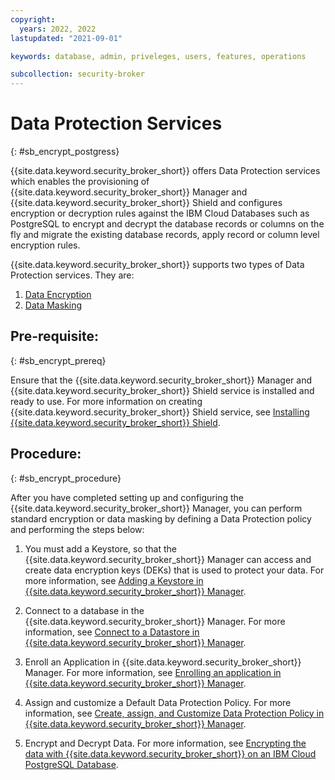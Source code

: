 ```yaml
---
copyright:
  years: 2022, 2022
lastupdated: "2021-09-01"

keywords: database, admin, priveleges, users, features, operations

subcollection: security-broker
---
```


# Data Protection Services 
{: #sb_encrypt_postgress}

{{site.data.keyword.security_broker_short}} offers Data Protection services which enables the
provisioning of {{site.data.keyword.security_broker_short}} Manager and {{site.data.keyword.security_broker_short}} Shield and configures encryption or decryption rules against the IBM Cloud
Databases such as PostgreSQL to encrypt and decrypt the database records
or columns on the fly and migrate the existing database records, apply record or column level encryption rules.

{{site.data.keyword.security_broker_short}} supports two types of Data Protection services. They are:

1. [Data Encryption](/docs/security-broker?topic=security-broker-sb_encrypt_data)
2. [Data Masking](/docs/security-broker?topic=security-broker-sb_masking)

## Pre-requisite:
{: #sb_encrypt_prereq}

Ensure that the {{site.data.keyword.security_broker_short}} Manager and {{site.data.keyword.security_broker_short}} Shield service is installed and ready to use. For more information on
creating {{site.data.keyword.security_broker_short}} Shield service, see [Installing {{site.data.keyword.security_broker_short}} Shield](/docs/security-broker?topic=security-broker-sb_install_catalog). 
 
## Procedure:
{: #sb_encrypt_procedure}

After you have completed setting up and configuring the {{site.data.keyword.security_broker_short}} Manager, you can perform standard encryption or data masking by defining a Data Protection policy and performing the steps below:

1. You must add a Keystore, so that the {{site.data.keyword.security_broker_short}} Manager can access and create data encryption keys (DEKs) that is used to protect your data. For more information, see [Adding a Keystore in {{site.data.keyword.security_broker_short}} Manager](/docs/security-broker?topic=security-broker-sb_add_keystore).

2. Connect to a database in the {{site.data.keyword.security_broker_short}} Manager. For more information, see [Connect to a Datastore in {{site.data.keyword.security_broker_short}} Manager](/docs/security-broker?topic=security-broker-sb_add_db).

3. Enroll an Application in {{site.data.keyword.security_broker_short}} Manager. For more information, see [Enrolling an application in {{site.data.keyword.security_broker_short}} Manager](/docs/security-broker?topic=security-broker-sb_enroll_app).

4. Assign and customize a Default Data Protection Policy. For more information, see [Create, assign, and Customize Data Protection Policy in {{site.data.keyword.security_broker_short}} Manager](/docs/security-broker?topic=security-broker-sb_assign_policy).

5. Encrypt and Decrypt Data. For more information, see [Encrypting the data with {{site.data.keyword.security_broker_short}} on an IBM Cloud PostgreSQL Database](/docs/security-broker?topic=security-broker-sb_encrypt_data).


